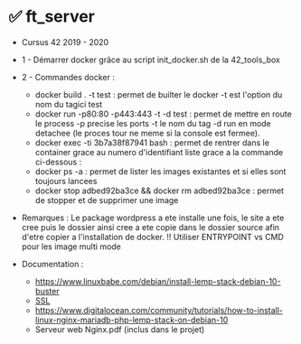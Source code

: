 # ✅ ft_server
- Cursus 42 2019 - 2020
- 1 - Démarrer docker grâce au script init_docker.sh de la 42_tools_box

- 2 - Commandes docker :
    * docker build . -t test : permet de builter le docker -t est l'option du nom du tagici test
    * docker run -p80:80 -p443:443 -t -d test : permet de mettre en route le process -p precise les ports -t le nom du tag -d run en mode detachee (le proces tour ne meme si la console est fermee).
    * docker exec -ti 3b7a38f87941 bash : permet de rentrer dans le container grace au numero d'identifiant liste grace a la commande ci-dessous :
    * docker ps -a : permet de lister les images existantes et si elles sont toujours lancees 
    * docker stop adbed92ba3ce  && docker rm adbed92ba3ce : permet de stopper et de supprimer une image
- Remarques :
Le package wordpress a ete installe une fois, le site a ete cree puis le dossier ainsi cree a ete copie dans le dossier source afin d'etre copier a l'installation de docker.
!! Utiliser ENTRYPOINT vs CMD pour les image multi mode

- Documentation :
   * https://www.linuxbabe.com/debian/install-lemp-stack-debian-10-buster
   * [SSL](https://linuxize.com/post/creating-a-self-signed-ssl-certificate/)
   * https://www.digitalocean.com/community/tutorials/how-to-install-linux-nginx-mariadb-php-lemp-stack-on-debian-10
   * Serveur web Nginx.pdf (inclus dans le projet)
